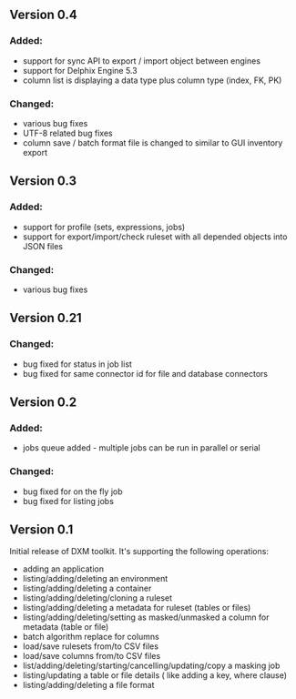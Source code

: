 ## Version 0.4

### Added:
 - support for sync API to export / import object between engines
 - support for Delphix Engine 5.3
 - column list is displaying a data type plus column type (index, FK, PK)

### Changed:
 - various bug fixes
 - UTF-8 related bug fixes
 - column save / batch format file is changed to similar to GUI inventory export


## Version 0.3

### Added:
 - support for profile (sets, expressions, jobs)
 - support for export/import/check ruleset with all depended objects into JSON files  

### Changed:
 - various bug fixes

## Version 0.21

### Changed:
 - bug fixed for status in job list
 - bug fixed for same connector id for file and database connectors

## Version 0.2

### Added:
 - jobs queue added - multiple jobs can be run in parallel or serial

### Changed:
 - bug fixed for on the fly job
 - bug fixed for listing jobs

## Version 0.1

Initial release of DXM toolkit.
It's supporting the following operations:

- adding an application
- listing/adding/deleting an environment
- listing/adding/deleting a container
- listing/adding/deleting/cloning a ruleset
- listing/adding/deleting a metadata for ruleset (tables or files)
- listing/adding/deleting/setting as masked/unmasked a column for metadata (table or file)
- batch algorithm replace for columns
- load/save rulesets from/to CSV files
- load/save columns from/to CSV files
- list/adding/deleting/starting/cancelling/updating/copy a masking job
- listing/updating a table or file details ( like adding a key, where clause)
- listing/adding/deleting a file format
